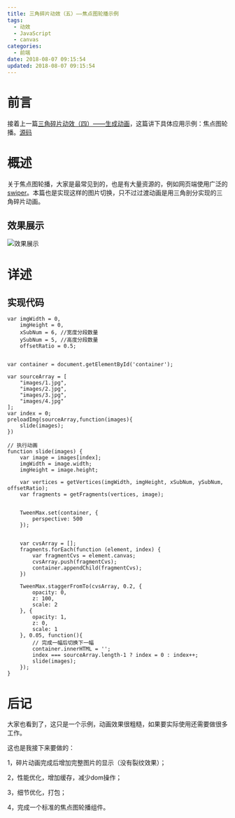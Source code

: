 ```yaml
---
title: 三角碎片动效（五）——焦点图轮播示例
tags:
  - 动效
  - JavaScript
  - canvas
categories:
  - 前端
date: 2018-08-07 09:15:54
updated: 2018-08-07 09:15:54
---
```

# 前言
接着上一篇[三角碎片动效（四）——生成动画](/2018/08/07/delaunay-4/)，这篇讲下具体应用示例：焦点图轮播。[源码](https://github.com/jovysun/WOW/tree/master/delaunay)
# 概述
关于焦点图轮播，大家是最常见到的，也是有大量资源的，例如网页端使用广泛的[swiper](https://www.swiper.com.cn/)。本篇也是实现这样的图片切换，只不过过渡动画是用三角剖分实现的三角碎片动画。
## 效果展示
![效果展示](GIF.gif)
<!-- more -->
# 详述
## 实现代码
```
var imgWidth = 0,
    imgHeight = 0,
    xSubNum = 6, //宽度分段数量
    ySubNum = 5, //高度分段数量
    offsetRatio = 0.5;


var container = document.getElementById('container');

var sourceArray = [
    "images/1.jpg",
    "images/2.jpg",
    "images/3.jpg",
    "images/4.jpg"
];
var index = 0;
preloadImg(sourceArray,function(images){
    slide(images);
})

// 执行动画
function slide(images) {
    var image = images[index];
    imgWidth = image.width;
    imgHeight = image.height;

    var vertices = getVertices(imgWidth, imgHeight, xSubNum, ySubNum, offsetRatio);
    var fragments = getFragments(vertices, image);
    
    
    TweenMax.set(container, {
        perspective: 500
    });


    var cvsArray = [];
    fragments.forEach(function (element, index) {
        var fragmentCvs = element.canvas;
        cvsArray.push(fragmentCvs);
        container.appendChild(fragmentCvs);
    })

    TweenMax.staggerFromTo(cvsArray, 0.2, {
        opacity: 0,
        z: 100,
        scale: 2
    }, {
        opacity: 1,
        z: 0,
        scale: 1
    }, 0.05, function(){
        // 完成一幅后切换下一幅
        container.innerHTML = '';
        index === sourceArray.length-1 ? index = 0 : index++;
        slide(images);
    });
}
```
# 后记
大家也看到了，这只是一个示例，动画效果很粗糙，如果要实际使用还需要做很多工作。

这也是我接下来要做的：

1，碎片动画完成后增加完整图片的显示（没有裂纹效果）；

2，性能优化，增加缓存，减少dom操作；

3，细节优化，打包；

4，完成一个标准的焦点图轮播组件。